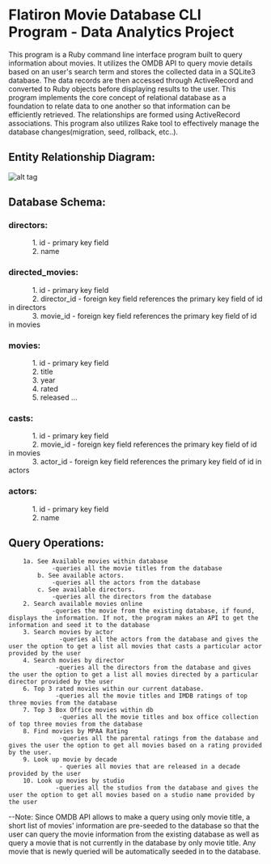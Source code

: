 # Flatiron Movie Database CLI Program - Data Analytics Project

This program is a Ruby command line interface program built to query information about movies. It utilizes the OMDB API to query movie details based on an user's search term and stores the collected data in a SQLite3 database. The data records are then accessed through ActiveRecord and converted to Ruby objects before displaying results to the user. This program implements the core concept of relational database as a foundation to relate data to one another so that information can be efficiently retrieved. The relationships are formed using ActiveRecord associations. This program also utilizes Rake tool to effectively manage the database changes(migration, seed, rollback, etc..).

## Entity Relationship Diagram:
![alt tag](https://imgur.com/a/3IFyA3G)

## Database Schema:
### directors:  <br />
&nbsp;&nbsp;&nbsp;&nbsp;&nbsp;&nbsp;&nbsp;&nbsp;&nbsp;&nbsp;&nbsp;&nbsp;1. id - primary key field <br />
&nbsp;&nbsp;&nbsp;&nbsp;&nbsp;&nbsp;&nbsp;&nbsp;&nbsp;&nbsp;&nbsp;&nbsp;2. name <br />
### directed_movies: <br />
&nbsp;&nbsp;&nbsp;&nbsp;&nbsp;&nbsp;&nbsp;&nbsp;&nbsp;&nbsp;&nbsp;&nbsp;1. id - primary key field <br />
&nbsp;&nbsp;&nbsp;&nbsp;&nbsp;&nbsp;&nbsp;&nbsp;&nbsp;&nbsp;&nbsp;&nbsp;2. director_id - foreign key field references the primary key field of id in directors <br />
&nbsp;&nbsp;&nbsp;&nbsp;&nbsp;&nbsp;&nbsp;&nbsp;&nbsp;&nbsp;&nbsp;&nbsp;3. movie_id - foreign key field references the primary key field of id in movies <br />
### movies: <br />
&nbsp;&nbsp;&nbsp;&nbsp;&nbsp;&nbsp;&nbsp;&nbsp;&nbsp;&nbsp;&nbsp;&nbsp;1. id - primary key field <br />
&nbsp;&nbsp;&nbsp;&nbsp;&nbsp;&nbsp;&nbsp;&nbsp;&nbsp;&nbsp;&nbsp;&nbsp;2. title <br />
&nbsp;&nbsp;&nbsp;&nbsp;&nbsp;&nbsp;&nbsp;&nbsp;&nbsp;&nbsp;&nbsp;&nbsp;3. year <br />
&nbsp;&nbsp;&nbsp;&nbsp;&nbsp;&nbsp;&nbsp;&nbsp;&nbsp;&nbsp;&nbsp;&nbsp;4. rated <br />
&nbsp;&nbsp;&nbsp;&nbsp;&nbsp;&nbsp;&nbsp;&nbsp;&nbsp;&nbsp;&nbsp;&nbsp;5. released ... <br />
### casts: <br />
&nbsp;&nbsp;&nbsp;&nbsp;&nbsp;&nbsp;&nbsp;&nbsp;&nbsp;&nbsp;&nbsp;&nbsp;1. id - primary key field <br />
&nbsp;&nbsp;&nbsp;&nbsp;&nbsp;&nbsp;&nbsp;&nbsp;&nbsp;&nbsp;&nbsp;&nbsp;2. movie_id - foreign key field references the primary key field of id in movies <br />
&nbsp;&nbsp;&nbsp;&nbsp;&nbsp;&nbsp;&nbsp;&nbsp;&nbsp;&nbsp;&nbsp;&nbsp;3. actor_id - foreign key field references the primary key field of id in actors <br />
### actors: <br />
&nbsp;&nbsp;&nbsp;&nbsp;&nbsp;&nbsp;&nbsp;&nbsp;&nbsp;&nbsp;&nbsp;&nbsp;1. id - primary key field <br />
&nbsp;&nbsp;&nbsp;&nbsp;&nbsp;&nbsp;&nbsp;&nbsp;&nbsp;&nbsp;&nbsp;&nbsp;2. name <br />

## Query Operations:
		1a. See Available movies within database
				-queries all the movie titles from the database
			b. See available actors.
				-queries all the actors from the database
			c. See available directors.
				-queries all the directors from the database
		2. Search available movies online
		    	-queries the movie from the existing database, if found, displays the information. If not, the program makes an API to get the information and seed it to the database
		3. Search movies by actor
				  -queries all the actors from the database and gives the user the option to get a list all movies that casts a particular actor provided by the user
		4. Search movies by director
				 -queries all the directors from the database and gives the user the option to get a list all movies directed by a particular director provided by the user
		6. Top 3 rated movies within our current database.
				 -queries all the movie titles and IMDB ratings of top three movies from the database
		7. Top 3 Box Office movies within db
				  -queries all the movie titles and box office collection of top three movies from the database
		8. Find movies by MPAA Rating
		          -queries all the parental ratings from the database and gives the user the option to get all movies based on a rating provided by the user.
		9. Look up movie by decade
		          -	queries all movies that are released in a decade provided by the user
		10. Look up movies by studio
		         -queries all the studios from the database and gives the user the option to get all movies based on a studio name provided by the user

--Note: Since OMDB API allows to make a query using only movie title, a short list of movies' information are pre-seeded to the database so that the user can query the movie information from the existing database as well as query a movie that is not currently in the database by only movie title. Any movie that is newly queried will be automatically seeded in to the database.
